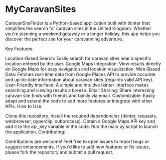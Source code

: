 # MyCaravanSites

CaravanSiteFinder is a Python-based application built with tkinter that simplifies the search for caravan sites in the United Kingdom. Whether you're planning a weekend getaway or a longer holiday, this app helps you discover the perfect site for your caravanning adventure.

Key Features:

Location-Based Search: Easily search for caravan sites near a specific location entered by the user.
Google Maps Integration: View results directly on Google Maps for easy navigation and location visualization.
Web-Based Data: Fetches real-time data from Google Places API to provide accurate and up-to-date information about caravan sites (requires valid API key).
User-Friendly Interface: A simple and intuitive tkinter interface makes searching and viewing results a breeze.
Email Sharing: Share interesting caravan site finds with friends and family via email.
Customizable: Easily adapt and extend the code to add more features or integrate with other APIs.
How to Use:

Clone this repository.
Install the required dependencies (tkinter, requests, webbrowser, pyperclip, subprocess).
Obtain a Google Maps API key and add it to the api_key variable in the code.
Run the main.py script to launch the application.
Contributing:

Contributions are welcome! Feel free to open issues to report bugs or suggest enhancements. If you'd like to add new features or fix issues, please fork the repository and submit a pull request.
